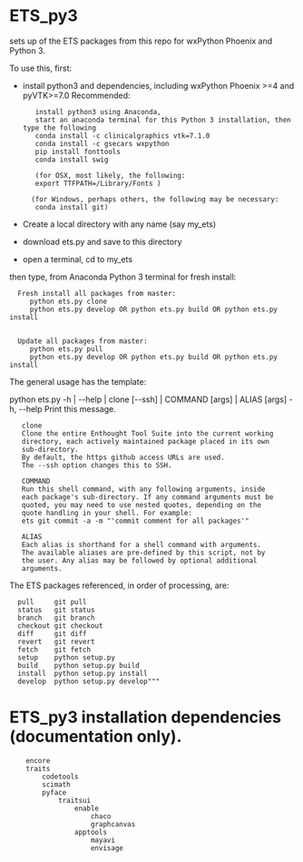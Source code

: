 # ETS_py3
sets up of the ETS packages from this repo for wxPython Phoenix and Python 3.

To use this, first:
- install python3 and dependencies, including wxPython Phoenix >=4 and pyVTK>=7.0
     Recommended:
     
         install python3 using Anaconda, 
         start an anaconda terminal for this Python 3 installation, then type the following
         conda install -c clinicalgraphics vtk=7.1.0
         conda install -c gsecars wxpython
         pip install fonttools
         conda install swig 
         
         (for OSX, most likely, the following:
         export TTFPATH=/Library/Fonts )
         
        (for Windows, perhaps others, the following may be necessary:
         conda install git)
            
        
     
- Create a local directory with any name (say my_ets)
- download ets.py and save to this directory
- open a terminal, cd to my_ets

then type, from Anaconda Python 3 terminal for fresh install: 
  
      Fresh install all packages from master:
         python ets.py clone
         python ets.py develop OR python ets.py build OR python ets.py install
         

      Update all packages from master:
         python ets.py pull
         python ets.py develop OR python ets.py build OR python ets.py install

The general usage has the template:

python ets.py -h | --help | clone [--ssh] | COMMAND [args] | ALIAS [args]
   -h, --help  Print this message.

       clone       
       Clone the entire Enthought Tool Suite into the current working
       directory, each actively maintained package placed in its own
       sub-directory.
       By default, the https github access URLs are used.
       The --ssh option changes this to SSH.

       COMMAND     
       Run this shell command, with any following arguments, inside
       each package's sub-directory. If any command arguments must be
       quoted, you may need to use nested quotes, depending on the
       quote handling in your shell. For example:
       ets git commit -a -m "'commit comment for all packages'"

       ALIAS       
       Each alias is shorthand for a shell command with arguments.
       The available aliases are pre-defined by this script, not by
       the user. Any alias may be followed by optional additional
       arguments.

   The ETS packages referenced, in order of processing, are:

      pull     git pull
      status   git status
      branch   git branch
      checkout git checkout
      diff     git diff
      revert   git revert
      fetch    git fetch
      setup    python setup.py
      build    python setup.py build
      install  python setup.py install
      develop  python setup.py develop"""

ETS_py3 installation dependencies (documentation only).
======================================================================

        encore
        traits
            codetools
            scimath
            pyface
                traitsui
                    enable
                        chaco
                        graphcanvas
                    apptools
                        mayavi
                        envisage
